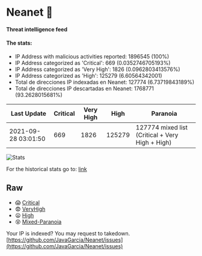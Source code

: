 # Neanet :hocho:
#### Threat intelligence feed
#### The stats:

- IP Address with malicious activities reported: 1896545 (100%)
- IP Address categorized as 'Critical':  669 (0.0352746705193%)
- IP Address categorized as 'Very High':  1826 (0.0962803413576%)
- IP Address categorized as 'High':  125279 (6.60564342001)
- Total de direcciones IP indexadas en Neanet:  127774 (6.73719843189%)
- Total de direcciones IP descartadas en Neanet:  1768771 (93.2628015681%)

| Last Update | Critical | Very High | High | Paranoia |
| --- | --- | --- | --- | --- |
| 2021-09-28 03:01:50 | 669 | 1826 | 125279 | 127774 mixed list (Critical + Very High + High)|

![Stats](https://docs.google.com/spreadsheets/d/e/2PACX-1vSnaNMIXVabIpDJjufMlzH7poXnshF3mgd8Is1g9ytUEzVsP5my4Trn8f-xkoLLQ38xpL3HtmUexLo6/pubchart?oid=501124687&format=image)

For the historical stats go to: [link](/stats.csv)
## Raw
- :scream: [Critical](https://raw.githubusercontent.com/JavaGarcia/Neanet/master/blacklists/neanet_critical.txt)
- :fearful: [VeryHigh](https://raw.githubusercontent.com/JavaGarcia/Neanet/master/blacklists/neanet_veryHigh.txtt)
- :frowning: [High](https://raw.githubusercontent.com/JavaGarcia/Neanet/master/blacklists/neanet_high.txt)
- :dizzy_face: [Mixed-Paranoia](https://raw.githubusercontent.com/JavaGarcia/Neanet/master/blacklists/neanet_all.txt)


Your IP is indexed? You may request to takedown. [https://github.com/JavaGarcia/Neanet/issues](https://github.com/JavaGarcia/Neanet/issues)



















































































































































































































































































































































































































































































































































































































































































































































































































































































































































































































































































































































































































































































































































































































































































































































































































































































































































































































































































































































































































































































































































































































































































































































































































































































































































































































































































































































































































































































































































































































































































































































































































































































































































































































































































































































































































































































































































































































































































































































































































































































































































































































































































































































































































































































































































































































































































































































































































































































































































































































































































































































































































































































































































































































































































































































































































































































































































































































































































































































































































































































































































































































































































































































































































































































































































































































































































































































































































































































































































































































































































































































































































































































































































































































































































































































































































































































































































































































































































































































































































































































































































































































































































































































































































































































































































































































































































































































































































































































































































































































































































































































































































































































